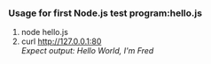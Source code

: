 ### Usage for first Node.js test program:hello.js  
1. node hello.js  
2. curl http://127.0.0.1:80  
_Expect output: Hello World, I\'m Fred_


